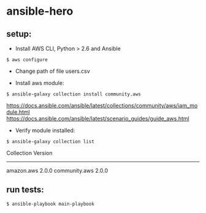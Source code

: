 # ansible-hero

## setup:

- Install AWS CLI, Python > 2.6 and Ansible
```
$ aws configure
```

- Change path of file users.csv

- Install aws module:
```
$ ansible-galaxy collection install community.aws
```
https://docs.ansible.com/ansible/latest/collections/community/aws/iam_module.html
https://docs.ansible.com/ansible/latest/scenario_guides/guide_aws.html

- Verify module installed: 
```
$ ansible-galaxy collection list
```

Collection    Version
------------- -------
amazon.aws    2.0.0
community.aws 2.0.0

## run tests:
```
$ ansible-playbook main-playbook
```


